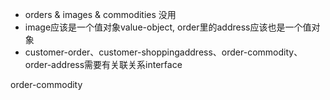 - orders & images & commodities 没用
- image应该是一个值对象value-object, order里的address应该也是一个值对象
- customer-order、customer-shoppingaddress、order-commodity、order-address需要有关联关系interface


order-commodity
